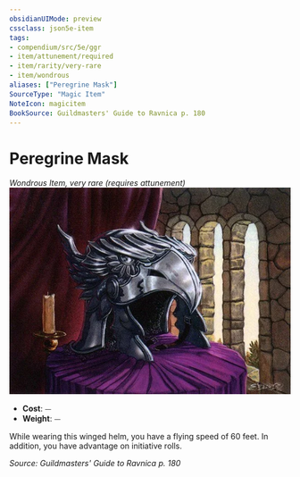 ```yaml
---
obsidianUIMode: preview
cssclass: json5e-item
tags:
- compendium/src/5e/ggr
- item/attunement/required
- item/rarity/very-rare
- item/wondrous
aliases: ["Peregrine Mask"]
SourceType: "Magic Item"
NoteIcon: magicitem
BookSource: Guildmasters' Guide to Ravnica p. 180
---
```

# Peregrine Mask
*Wondrous Item, very rare (requires attunement)*  
![](/3-Mechanics/CLI/items/img/peregrine-mask.webp#right)  

- **Cost**: ⏤
- **Weight**: ⏤

While wearing this winged helm, you have a flying speed of 60 feet. In addition, you have advantage on initiative rolls.

*Source: Guildmasters' Guide to Ravnica p. 180*